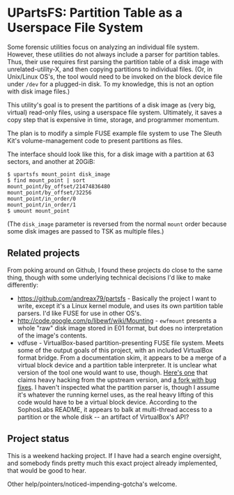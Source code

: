 UPartsFS: Partition Table as a Userspace File System
====================================================

Some forensic utilities focus on analyzing an individual file system.  However, these utilities do not always include a parser for partition tables.  Thus, their use requires first parsing the partition table of a disk image with unrelated-utility-X, and then copying partitions to individual files.  (Or, in Unix/Linux OS's, the tool would need to be invoked on the block device file under `/dev` for a plugged-in disk.  To my knowledge, this is not an option with disk image files.)

This utility's goal is to present the partitions of a disk image as (very big, virtual) read-only files, using a userspace file system.  Ultimately, it saves a copy step that is expensive in time, storage, and programmer momentum.

The plan is to modify a simple FUSE example file system to use The Sleuth Kit's volume-management code to present partitions as files.

The interface should look like this, for a disk image with a partition at 63 sectors, and another at 20GiB:

    $ upartsfs mount_point disk_image 
    $ find mount_point | sort
    mount_point/by_offset/21474836480
    mount_point/by_offset/32256
    mount_point/in_order/0
    mount_point/in_order/1
    $ umount mount_point

(The `disk_image` parameter is reversed from the normal `mount` order because some disk images are passed to TSK as multiple files.)


Related projects
----------------

From poking around on Github, I found these projects do close to the same thing, though with some underlying technical decisions I'd like to make differently:

* https://github.com/andreax79/partsfs - Basically the project I want to write, except it's a Linux kernel module, and uses its own partition table parsers.  I'd like FUSE for use in other OS's.
* http://code.google.com/p/libewf/wiki/Mounting - `ewfmount` presents a whole "raw" disk image stored in E01 format, but does no interpretation of the image's contents.
* vdfuse - VirtualBox-based partition-presenting FUSE file system. Meets some of the output goals of this project, with an included VirtualBox format bridge.  From a documentation skim, it appears to be a merge of a virtual block device and a partition table interpreter.  It is unclear what version of the tool one would want to use, though.  [Here's one](https://github.com/jonathanxavier/vdfuse) that claims heavy hacking from the upstream version, and [a fork with bug fixes](https://github.com/SophosLabs/vdfuse).  I haven't inspected what the partition parser is, though I assume it's whatever the running kernel uses, as the real heavy lifting of this code would have to be a virtual block device.  According to the SophosLabs README, it appears to balk at multi-thread access to a partition or the whole disk -- an artifact of VirtualBox's API?


Project status
--------------

This is a weekend hacking project.  If I have had a search engine oversight, and somebody finds pretty much this exact project already implemented, that would be good to hear.

Other help/pointers/noticed-impending-gotcha's welcome.
